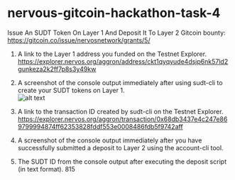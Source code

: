 # nervous-gitcoin-hackathon-task-4
Issue An SUDT Token On Layer 1 And Deposit It To Layer 2
Gitcoin bounty: https://gitcoin.co/issue/nervosnetwork/grants/5/

1. A link to the Layer 1 address you funded on the Testnet Explorer.  
https://explorer.nervos.org/aggron/address/ckt1qyqyude4dsjp6nk57ld2gunkeza2k2ff7p8s3y49kw

2. A screenshot of the console output immediately after using sudt-cli to create your SUDT tokens on Layer 1.  
![alt text]()

3. A link to the transaction ID created by sudt-cli on the Testnet Explorer.
https://explorer.nervos.org/aggron/transaction/0x68db3437e4c247e869799994874ff62353828fddf553e0008486fdb5f9742aff

4. A screenshot of the console output immediately after you have successfully submitted a deposit to Layer 2 using the account-cli tool.


5. The SUDT ID from the console output after executing the deposit script (in text format).
815